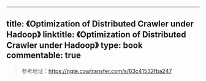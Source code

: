 
---
title: 《Optimization of Distributed Crawler under Hadoop》
linktitle: 《Optimization of Distributed Crawler under Hadoop》
type: book
commentable: true
---

> 参考地址：https://ngte.cowtransfer.com/s/63c41532fba247

    